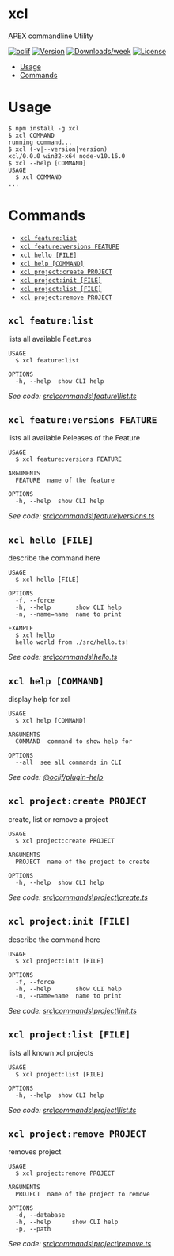 xcl
===

APEX commandline Utility

[![oclif](https://img.shields.io/badge/cli-oclif-brightgreen.svg)](https://oclif.io)
[![Version](https://img.shields.io/npm/v/xcl.svg)](https://npmjs.org/package/xcl)
[![Downloads/week](https://img.shields.io/npm/dw/xcl.svg)](https://npmjs.org/package/xcl)
[![License](https://img.shields.io/npm/l/xcl.svg)](https://github.com/MaikMichel/xcl/blob/master/package.json)

<!-- toc -->
* [Usage](#usage)
* [Commands](#commands)
<!-- tocstop -->
# Usage
<!-- usage -->
```sh-session
$ npm install -g xcl
$ xcl COMMAND
running command...
$ xcl (-v|--version|version)
xcl/0.0.0 win32-x64 node-v10.16.0
$ xcl --help [COMMAND]
USAGE
  $ xcl COMMAND
...
```
<!-- usagestop -->
# Commands
<!-- commands -->
* [`xcl feature:list`](#xcl-featurelist)
* [`xcl feature:versions FEATURE`](#xcl-featureversions-feature)
* [`xcl hello [FILE]`](#xcl-hello-file)
* [`xcl help [COMMAND]`](#xcl-help-command)
* [`xcl project:create PROJECT`](#xcl-projectcreate-project)
* [`xcl project:init [FILE]`](#xcl-projectinit-file)
* [`xcl project:list [FILE]`](#xcl-projectlist-file)
* [`xcl project:remove PROJECT`](#xcl-projectremove-project)

## `xcl feature:list`

lists all available Features

```
USAGE
  $ xcl feature:list

OPTIONS
  -h, --help  show CLI help
```

_See code: [src\commands\feature\list.ts](https://github.com/MaikMichel/xcl/blob/v0.0.0/src\commands\feature\list.ts)_

## `xcl feature:versions FEATURE`

lists all available Releases of the Feature

```
USAGE
  $ xcl feature:versions FEATURE

ARGUMENTS
  FEATURE  name of the feature

OPTIONS
  -h, --help  show CLI help
```

_See code: [src\commands\feature\versions.ts](https://github.com/MaikMichel/xcl/blob/v0.0.0/src\commands\feature\versions.ts)_

## `xcl hello [FILE]`

describe the command here

```
USAGE
  $ xcl hello [FILE]

OPTIONS
  -f, --force
  -h, --help       show CLI help
  -n, --name=name  name to print

EXAMPLE
  $ xcl hello
  hello world from ./src/hello.ts!
```

_See code: [src\commands\hello.ts](https://github.com/MaikMichel/xcl/blob/v0.0.0/src\commands\hello.ts)_

## `xcl help [COMMAND]`

display help for xcl

```
USAGE
  $ xcl help [COMMAND]

ARGUMENTS
  COMMAND  command to show help for

OPTIONS
  --all  see all commands in CLI
```

_See code: [@oclif/plugin-help](https://github.com/oclif/plugin-help/blob/v2.2.3/src\commands\help.ts)_

## `xcl project:create PROJECT`

create, list or remove a project

```
USAGE
  $ xcl project:create PROJECT

ARGUMENTS
  PROJECT  name of the project to create

OPTIONS
  -h, --help  show CLI help
```

_See code: [src\commands\project\create.ts](https://github.com/MaikMichel/xcl/blob/v0.0.0/src\commands\project\create.ts)_

## `xcl project:init [FILE]`

describe the command here

```
USAGE
  $ xcl project:init [FILE]

OPTIONS
  -f, --force
  -h, --help       show CLI help
  -n, --name=name  name to print
```

_See code: [src\commands\project\init.ts](https://github.com/MaikMichel/xcl/blob/v0.0.0/src\commands\project\init.ts)_

## `xcl project:list [FILE]`

lists all known xcl projects

```
USAGE
  $ xcl project:list [FILE]

OPTIONS
  -h, --help  show CLI help
```

_See code: [src\commands\project\list.ts](https://github.com/MaikMichel/xcl/blob/v0.0.0/src\commands\project\list.ts)_

## `xcl project:remove PROJECT`

removes project

```
USAGE
  $ xcl project:remove PROJECT

ARGUMENTS
  PROJECT  name of the project to remove

OPTIONS
  -d, --database
  -h, --help      show CLI help
  -p, --path
```

_See code: [src\commands\project\remove.ts](https://github.com/MaikMichel/xcl/blob/v0.0.0/src\commands\project\remove.ts)_
<!-- commandsstop -->
